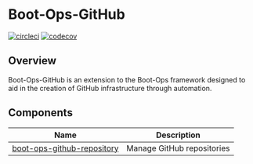 # Boot-Ops-GitHub
[![circleci](https://circleci.com/gh/kirksc1/boot-ops-github.svg?style=svg)](https://circleci.com/gh/kirksc1/boot-ops-github)
[![codecov](https://codecov.io/gh/kirksc1/boot-ops-github/branch/main/graph/badge.svg?token=UKJ7DVJK8F)](https://codecov.io/gh/kirksc1/boot-ops-github)
## Overview
Boot-Ops-GitHub is an extension to the Boot-Ops framework designed to aid in the creation 
of GitHub infrastructure through automation. 

## Components
| Name | Description |
|---|---|
| [boot-ops-github-repository][boot-ops-github-repository] | Manage GitHub repositories |

[boot-ops-github-repository]: boot-ops-github-repository/README.md